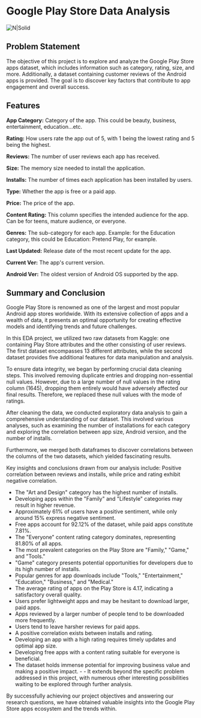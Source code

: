 

# Google Play Store Data Analysis

![N|Solid](https://cdn.dribbble.com/users/1858234/screenshots/4250466/google-play-loader-animation-800x600.gif)

## Problem Statement
The objective of this project is to explore and analyze the Google Play Store apps dataset, which includes information such as category, rating, size, and more. Additionally, a dataset containing customer reviews of the Android apps is provided. The goal is to discover key factors that contribute to app engagement and overall success.







## Features

**App Category:** Category of the app. This could be beauty, business, entertainment, education...etc.

**Rating:** How users rate the app out of 5, with 1 being the lowest rating and 5 being the highest.

**Reviews:** The number of user reviews each app has received.

**Size:** The memory size needed to install the application.

**Installs:** The number of times each application has been installed by users.

**Type:** Whether the app is free or a paid app.

**Price:** The price of the app.

**Content Rating:** This column specifies the intended audience for the app. Can be for teens, mature audience, or everyone.

**Genres:** The sub-category for each app. Example: for the Education category, this could be Education: Pretend Play, for example.

**Last Updated:** Release date of the most recent update for the app.

**Current Ver:** The app's current version.

**Android Ver:** The oldest version of Android OS supported by the app.

## Summary and Conclusion

Google Play Store is renowned as one of the largest and most popular Android app stores worldwide. With its extensive collection of apps and a wealth of data, it presents an optimal opportunity for creating effective models and identifying trends and future challenges.

In this EDA project, we utilized two raw datasets from Kaggle: one containing Play Store attributes and the other consisting of user reviews. The first dataset encompasses 13 different attributes, while the second dataset provides five additional features for data manipulation and analysis.

To ensure data integrity, we began by performing crucial data cleaning steps. This involved removing duplicate entries and dropping non-essential null values. However, due to a large number of null values in the rating column (1645), dropping them entirely would have adversely affected our final results. Therefore, we replaced these null values with the mode of ratings.

After cleaning the data, we conducted exploratory data analysis to gain a comprehensive understanding of our dataset. This involved various analyses, such as examining the number of installations for each category and exploring the correlation between app size, Android version, and the number of installs.

Furthermore, we merged both dataframes to discover correlations between the columns of the two datasets, which yielded fascinating results.

Key insights and conclusions drawn from our analysis include:
Positive correlation between reviews and installs, while price and rating exhibit negative correlation.
- The "Art and Design" category has the highest number of installs.
- Developing apps within the "Family" and "Lifestyle" categories may result in higher revenue.
- Approximately 61% of users have a positive sentiment, while only around 15% express negative sentiment.
- Free apps account for 92.12% of the dataset, while paid apps constitute 7.81%.
- The "Everyone" content rating category dominates, representing 81.80% of all apps.
- The most prevalent categories on the Play Store are "Family," "Game," and "Tools."
- "Game" category presents potential opportunities for developers due to its high number of installs.
- Popular genres for app downloads include "Tools," "Entertainment," "Education," "Business," and "Medical."
- The average rating of apps on the Play Store is 4.17, indicating a satisfactory overall quality.
- Users prefer lightweight apps and may be hesitant to download larger, paid apps.
- Apps reviewed by a larger number of people tend to be downloaded more frequently.
- Users tend to leave harsher reviews for paid apps.
- A positive correlation exists between installs and rating.
- Developing an app with a high rating requires timely updates and optimal app size.
- Developing free apps with a content rating suitable for everyone is beneficial.
- The dataset holds immense potential for improving business value and making a positive impact. - - It extends beyond the specific problem addressed in this project, with numerous other interesting possibilities waiting to be explored through further analysis.

By successfully achieving our project objectives and answering our research questions, we have obtained valuable insights into the Google Play Store apps ecosystem and the trends within.




